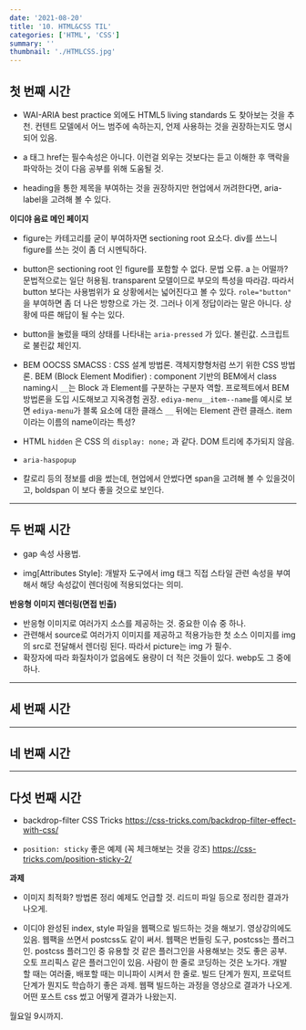 ```yaml
---
date: '2021-08-20'
title: '10. HTML&CSS TIL'
categories: ['HTML', 'CSS']
summary: ''
thumbnail: './HTMLCSS.jpg'
---
```

<!-- ![](./images/.PNG) -->

## 첫 번째 시간
- WAI-ARIA best practice 외에도 HTML5 living standards 도 찾아보는 것을 추천. 컨텐트 모델에서 어느 범주에 속하는지, 언제 사용하는 것을 권장하는지도 명시되어 있음. 

- a 태그 href는 필수속성은 아니다. 이런걸 외우는 것보다는 듣고 이해한 후 맥락을 파악하는 것이 다음 공부를 위해 도움될 것.

- heading을 통한 제목을 부여하는 것을 권장하지만 현업에서 꺼려한다면, aria-label을 고려해 볼 수 있다.

**이디야 음료 메인 페이지**

- figure는 카테고리를 굳이 부여하자면 sectioning root 요소다. div를 쓰느니 figure를 쓰는 것이 좀 더 시멘틱하다. 

- button은 sectioning root 인 figure를 포함할 수 없다. 문법 오류. a 는 어떨까? 문법적으로는 일단 허용됨. transparent 모델이므로 부모의 특성을 따라감. 따라서 button 보다는 사용범위가 요 상황에서는 넓어진다고 볼 수 있다. `role="button"` 을 부여하면 좀 더 나은 방향으로 가는 것. 그러나 이게 정답이라는 말은 아니다. 상황에 따른 해답이 될 수는 있다.

- button을 눌렀을 때의 상태를 나타내는 `aria-pressed` 가 있다. 불린값. 스크립트로 불린값 체인지. 

- BEM OOCSS SMACSS : CSS 설계 방법론. 객체지향형처럼 쓰기 위한 CSS 방법론.
BEM (Block Element Modifier) : component 기반의 
BEM에서 class naming시 `__`는 Block 과 Element를 구분하는 구분자 역할. 프로젝트에서 BEM 방법론을 도입 시도해보고 지옥경험 권장.
`ediya-menu__item--name`를 예시로 보면 `ediya-menu`가 블록 요소에 대한 클래스 `__` 뒤에는 Element 관련 클래스. item 이라는 이름의 name이라는 특성? 

- HTML `hidden` 은 CSS 의 `display: none;` 과 같다. DOM 트리에 추가되지 않음.

- `aria-haspopup`

- 칼로리 등의 정보를 dl을 썼는데, 현업에서 안썼다면 span을 고려해 볼 수 있을것이고, boldspan 이 보다 좋을 것으로 보인다.

<hr>

## 두 번째 시간
- gap 속성 사용법.

- img[Attributes Style]: 개발자 도구에서 img 태그 직접 스타일 관련 속성을 부여해서 해당 속성값이 렌더링에 적용되었다는 의미.

**반응형 이미지 렌더링(면접 빈출)**
- 반응형 이미지로 여러가지 소스를 제공하는 것. 중요한 이슈 중 하나.
- 관련해서 source로 여러가지 이미지를 제공하고 적용가능한 첫 소스 이미지를 img의 src로 전달해서 렌더링 된다. 따라서 picture는 img 가 필수.
- 확장자에 따라 화질차이가 없음에도 용량이 더 적은 것들이 있다. webp도 그 중에 하나. 


<hr>

## 세 번째 시간


<hr>

## 네 번째 시간


<hr>

## 다섯 번째 시간
- backdrop-filter CSS Tricks
https://css-tricks.com/backdrop-filter-effect-with-css/

- `position: sticky` 좋은 예제 (꼭 체크해보는 것을 강조)
https://css-tricks.com/position-sticky-2/


**과제**

- 이미지 최적화? 방법론 정리
예제도 언급할 것. 리드미 파일 등으로 정리한 결과가 나오게.

- 이디야 완성된 index, style 파일을 웹팩으로 빌드하는 것을 해보기. 영상강의에도 있음. 웹팩을 쓰면서 postcss도 같이 써서. 웹팩은 번들링 도구, postcss는 플러그인. 
postcss 플러그인 중 유용할 것 같은 플러그인을 사용해보는 것도 좋은 공부. 오토 프리픽스 같은 플러그인이 있음.
사람이 한 줄로 코딩하는 것은 노가다. 개발 할 때는 여러줄, 배포할 때는 미니파이 시켜서 한 줄로. 
빌드 단계가 뭔지, 프로덕트 단계가 뭔지도 학습하기 좋은 과제.
웹팩 빌드하는 과정을 영상으로 결과가 나오게. 어떤 포스트 css 썼고 어떻게 결과가 나왔는지.

월요일 9시까지.